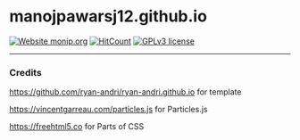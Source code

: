 # manojpawarsj12.github.io

[![Website monip.org](https://img.shields.io/website-up-down-green-red/http/monip.org.svg)](http://monip.org/)
[![HitCount](http://hits.dwyl.io/manojpawarsj12/manojpawarsj12github.svg)](http://hits.dwyl.io/manojpawarsj12/manojpawarsj12github)
[![GPLv3 license](https://img.shields.io/badge/License-GPLv3-blue.svg)](http://perso.crans.org/besson/LICENSE.html)

---
### Credits
https://github.com/ryan-andri/ryan-andri.github.io for template

https://vincentgarreau.com/particles.js for Particles.js

https://freehtml5.co for Parts of CSS
